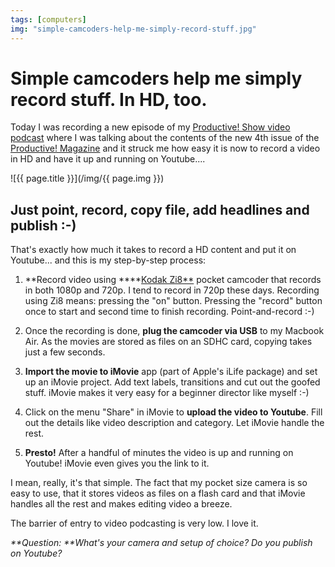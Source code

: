 ```yaml
---
tags: [computers]
img: "simple-camcoders-help-me-simply-record-stuff.jpg"
---
```


# Simple camcoders help me simply record stuff. In HD, too.


Today I was recording a new episode of my [Productive! Show video podcast](/show/) where I was talking about the contents of the new 4th issue of the [Productive! Magazine](/magazine/) and it struck me how easy it is now to record a video in HD and have it up and running on Youtube....

<!--More-->

![{{ page.title }}](/img/{{ page.img }})

## Just point, record, copy file, add headlines and publish :-)

That's exactly how much it takes to record a HD content and put it on Youtube... and this is my step-by-step process:

1. **Record video using ****[Kodak Zi8**](http://store.kodak.com/store/ekconsus/en_US/pd/Zi8_Pocket_Video_Camera/productID.156585800) pocket camcoder that records in both 1080p and 720p. I tend to record in 720p these days. Recording using Zi8 means: pressing the "on" button. Pressing the "record" button once to start and second time to finish recording. Point-and-record :-)

2. Once the recording is done, **plug the camcoder via USB** to my Macbook Air. As the movies are stored as files on an SDHC card, copying takes just a few seconds.

3. **Import the movie to iMovie** app (part of Apple's iLife package) and set up an iMovie project. Add text labels, transitions and cut out the goofed stuff. iMovie makes it very easy for a beginner director like myself :-)

4. Click on the menu "Share" in iMovie to **upload the video to Youtube**. Fill out the details like video description and category. Let iMovie handle the rest.

5. **Presto!** After a handful of minutes the video is up and running on Youtube! iMovie even gives you the link to it.

I mean, really, it's that simple. The fact that my pocket size camera is so easy to use, that it stores videos as files on a flash card and that iMovie handles all the rest and makes editing video a breeze.

The barrier of entry to video podcasting is very low. I love it.

_**Question: **What's your camera and setup of choice? Do you publish on Youtube?_

  



[n]: https://michael.gratis/nozbe